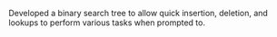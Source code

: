 Developed a binary search tree to allow quick insertion, deletion, and lookups to perform various tasks when prompted to.
